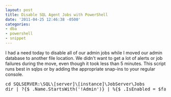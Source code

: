 ```yaml
---
layout: post
title: Disable SQL Agent Jobs with PowerShell
date: '2011-04-25 12:46:38 -0500'
categories:
- dba
- powershell
- snippet
---
```

<p>I had a need today to disable all of our admin jobs while I moved our admin database to another file location. We didn't want to get a lot of alerts or job failures during the move, even though it took less than 5 minutes. This script runs best in sqlps or by adding the appropriate snap-ins to your regular console.</p>
<pre lang="powershell">cd SQLSERVER:\SQL\[server]\[instance]\JobServer\Jobs
dir | ?{$_.Name.StartsWith('!Admin')} | %{$_.IsEnabled = $false; $_.Alter()} #rerun with $true to enable</pre>
